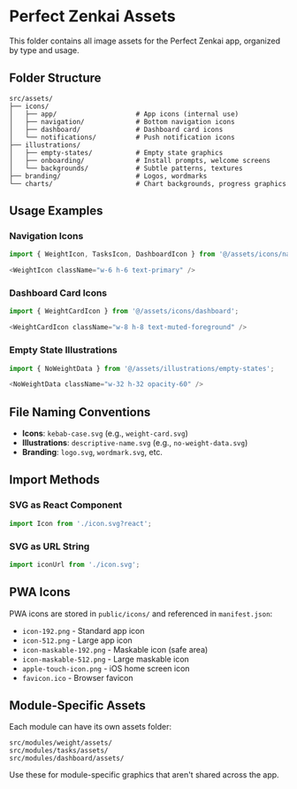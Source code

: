 # Perfect Zenkai Assets

This folder contains all image assets for the Perfect Zenkai app, organized by type and usage.

## Folder Structure

```
src/assets/
├── icons/
│   ├── app/                    # App icons (internal use)
│   ├── navigation/             # Bottom navigation icons
│   ├── dashboard/              # Dashboard card icons
│   └── notifications/          # Push notification icons
├── illustrations/
│   ├── empty-states/           # Empty state graphics
│   ├── onboarding/             # Install prompts, welcome screens
│   └── backgrounds/            # Subtle patterns, textures
├── branding/                   # Logos, wordmarks
└── charts/                     # Chart backgrounds, progress graphics
```

## Usage Examples

### Navigation Icons
```typescript
import { WeightIcon, TasksIcon, DashboardIcon } from '@/assets/icons/navigation';

<WeightIcon className="w-6 h-6 text-primary" />
```

### Dashboard Card Icons
```typescript
import { WeightCardIcon } from '@/assets/icons/dashboard';

<WeightCardIcon className="w-8 h-8 text-muted-foreground" />
```

### Empty State Illustrations
```typescript
import { NoWeightData } from '@/assets/illustrations/empty-states';

<NoWeightData className="w-32 h-32 opacity-60" />
```

## File Naming Conventions

- **Icons**: `kebab-case.svg` (e.g., `weight-card.svg`)
- **Illustrations**: `descriptive-name.svg` (e.g., `no-weight-data.svg`)
- **Branding**: `logo.svg`, `wordmark.svg`, etc.

## Import Methods

### SVG as React Component
```typescript
import Icon from './icon.svg?react';
```

### SVG as URL String
```typescript
import iconUrl from './icon.svg';
```

## PWA Icons

PWA icons are stored in `public/icons/` and referenced in `manifest.json`:
- `icon-192.png` - Standard app icon
- `icon-512.png` - Large app icon
- `icon-maskable-192.png` - Maskable icon (safe area)
- `icon-maskable-512.png` - Large maskable icon
- `apple-touch-icon.png` - iOS home screen icon
- `favicon.ico` - Browser favicon

## Module-Specific Assets

Each module can have its own assets folder:
```
src/modules/weight/assets/
src/modules/tasks/assets/
src/modules/dashboard/assets/
```

Use these for module-specific graphics that aren't shared across the app. 